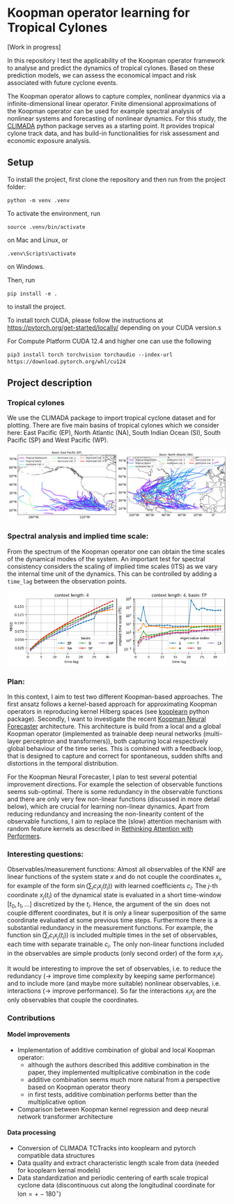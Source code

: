 # Koopman operator learning for Tropical Cylones

[Work in progress]

In this repository I test the applicability of the Koopman operator framework to analyse
and predict the dynamics of tropical cylones. Based on these prediction models, we can 
assess the economical impact and risk associated with future cyclone events.

The Koopman operator allows to capture complex, nonlinear dyanmics via a infinite-dimensional linear operator.
Finite dimensional approximations of the Koopman operator can be used for example spectral analysis of nonlinear
systems and forecasting of nonlinear dynamics.
For this study, the [CLIMADA](https://github.com/CLIMADA-project/climada_python) python package serves as a starting point. It
provides tropical cylone track data, and has build-in functionalities for risk assessment and economic exposure analysis.




## Setup
To install the project, first clone the repository and then run from the project folder:
```
python -m venv .venv
```
To activate the environment, run
```
source .venv/bin/activate
```
on Mac and Linux, or
```
.venv\Scripts\activate
```
on Windows.

Then, run
```
pip install -e .
```
to install the project.

To install torch CUDA, please follow the instructions at https://pytorch.org/get-started/locally/ depending on your CUDA version.s

For Compute Platform CUDA 12.4 and higher one can use the following

```
pip3 install torch torchvision torchaudio --index-url https://download.pytorch.org/whl/cu124
```



## Project description

### Tropical cylones
We use the CLIMADA package to import tropical cyclone dataset and for plotting. There are five main basins of tropical cylones which we consider here: East Pacific (EP), North Atlantic (NA), South Indian Ocean (SI), South Pacific (SP) and West Pacific (WP).

![Tropical cyclone track](./plots/tropical_cyclone_data/TCTrack_EP_NA.png)


### Spectral analysis and implied time scale:
From the spectrum of the Koopman operator one can obtain the time scales of the dynamical modes of the system. An important test for spectral consistency considers the scaling of implied time scales (ITS) as we vary the internal time unit of the dynamics. This can be controlled by adding a `time_lag` between the observation points.

![Timelag scaling of ITS](./plots/koopman_spectral_analysis/time_lag_scaling/time_lag_scaling_ctlen4.png)


### Plan:

In this context, I aim to test two different Koopman-based approaches. The first ansatz follows a kernel-based approach for
approximating Koopman operators in reproducing kernel Hilberg spaces (see [kooplearn](https://github.com/Machine-Learning-Dynamical-Systems/kooplearn) python package).
Secondly, I want to investigate the recent [Koopman Neural Forecaster](https://github.com/google-research/google-research/tree/master/KNF) architecture.
This architecture is build from a local and a global Koopman operator (implemented as trainable deep neural networks (multi-layer perceptron and
transformers)), both capturing local respectively global behaviour of the time series. This is combined with a feedback loop,
that is designed to capture and correct for spontaneous, sudden shifts and distortions in the temporal distribution.

For the Koopman Neural Forecaster, I plan to test several potential improvement directions. For example the selection of observable functions seems sub-optimal. There is some redundancy in the observable functions and there are only very few non-linear functions (discussed in more detail below), which are crucial for learning non-linear dynamics. Apart from reducing redundancy and increasing the non-linearity content of the observable functions, I aim to replace the (slow) attention mechanism with random feature kernels as described in [Rethinking Attention with Performers](https://arxiv.org/abs/2009.14794).

### Interesting questions:

Observables/measurement functions: Almost all observables of the KNF are linear functions of the system state $x$ and do not couple the coordinates $x_i$, for example of the
form $\sin(\sum_i c_i x_j(t_i))$ with learned coefficients $c_i$. The $j$-th coordinate $x_j(t_i)$ of the dynamical state is evaluated in a short time-window $[t_0, t_1, \dots]$
discretized by the $t_i$. Hence, the argument of the $\sin$ does not couple different coordinates, but it is only a linear superposition of the same coordinate evaluated at some previous time steps.
Furthermore there is a substantial redundancy in the measurement functions. For example, the function $\sin(\sum_i c_i x_j(t_i))$ is included multiple times in the set of observables, each time with separate trainable $c_i$.
The only non-linear functions included in the observables are simple products (only second order) of the form $x_i x_j$.

It would be interesting to improve the set of observables, i.e. to reduce the redundancy (-> improve time complexity by keeping same performance) and to include more (and maybe more suitable)
nonlinear observables, i.e. interactions (-> improve performance). So far the interactions $x_i x_j$ are the only observables that couple the coordinates.


### Contributions

#### Model improvements
- Implementation of additive combination of global and local Koopman operator:
    - although the authors described this additive combination in the paper, they implemented multiplicative combination in the code
    - additive combination seems much more natural from a perspective based on Koopman operator theory
    - in first tests, additive combination performs better than the multiplicative option
- Comparison between Koopman kernel regression and deep neural network transformer architecture

#### Data processing
- Conversion of CLIMADA TCTracks into kooplearn and pytorch compatible data structures
- Data quality and extract characteristic length scale from data (needed for kooplearn kernal models)
- Data standardization and periodic centering of earth scale tropical cyclone data (discontinuous cut along the longitudinal coordinate for $\mathrm{lon} = +- 180^\circ$)

